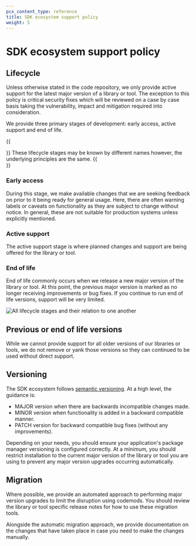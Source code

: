 ```yaml
---
pcx_content_type: reference
title: SDK ecosystem support policy
weight: 5
---
```


# SDK ecosystem support policy

## Lifecycle

Unless otherwise stated in the code repository, we only provide active support for the latest major version of a library or tool. The exception to this policy is critical security fixes which will be reviewed on a case by case basis taking the vulnerability, impact and mitigation required into consideration.

We provide three primary stages of development: early access, active support and end of life.

{{<Aside type="note">}}
These lifecycle stages may be known by different names however, the underlying principles are the same.
{{</Aside>}}

### Early access

During this stage, we make available changes that we are seeking feedback on prior to it being ready for general usage. Here, there are often warning labels or caveats on functionality as they are subject to change without notice. In general, these are not suitable for production systems unless explicitly mentioned.

### Active support

The active support stage is where planned changes and support are being offered for the library or tool.

### End of life

End of life commonly occurs when we release a new major version of the library or tool. At this point, the previous major version is marked as no longer receiving improvements or bug fixes. If you continue to run end of life versions, support will be very limited.


![All lifecycle stages and their relation to one another](/images/fundamentals/support-policy.png "All lifecycle stages and their relation to one another")

## Previous or end of life versions

While we cannot provide support for all older versions of our libraries or tools, we do not remove or yank those versions so they can continued to be used without direct support.

## Versioning

The SDK ecosystem follows [semantic versioning]. At a high level, the guidance is:

- MAJOR version when there are backwards incompatible changes made.
- MINOR version when functionality is added in a backward compatible manner.
- PATCH version for backward compatible bug fixes (without any improvements).

Depending on your needs, you should ensure your application's package manager versioning is configured correctly. At a minimum, you should restrict installation to the current major version of the library or tool you are using to prevent any major version upgrades occurring automatically.

## Migration

Where possible, we provide an automated approach to performing major version upgrades to limit the disruption using codemods. You should review the library or tool specific release notes for how to use these migration tools.

Alongside the automatic migration approach, we provide documentation on the changes that have taken place in case you need to make the changes manually.

[semantic versioning]: https://semver.org/
